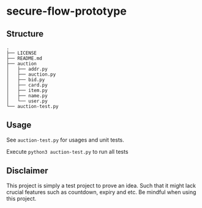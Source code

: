 # secure-flow-prototype

## Structure

```
.
├── LICENSE
├── README.md
├── auction
│   ├── addr.py
│   ├── auction.py
│   ├── bid.py
│   ├── card.py
│   ├── item.py
│   ├── name.py
│   └── user.py
└── auction-test.py
```

## Usage

See `auction-test.py` for usages and unit tests.

Execute `python3 auction-test.py` to run all tests

## Disclaimer

This project is simply a test project to prove an idea. Such that it might lack crucial features such as countdown, expiry and etc. Be mindful when using this project.



